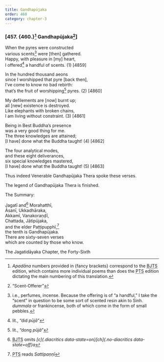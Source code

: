 ```yaml
---
title: Gandhapūjaka
order: 460
category: chapter-3
---
```


### \[457. {460.}[^1] Gandhapūjaka[^2]\]

When the pyres were constructed  
various scents[^3] were \[then\] gathered.  
Happy, with pleasure in \[my\] heart,  
I offered[^4] a handful of scents. (1) \[4859\]

In the hundred thousand aeons  
since I worshipped that pyre \[back then\],  
I’ve come to know no bad rebirth:  
that’s the fruit of worshipping[^5] pyres. (2) \[4860\]

My defilements are \[now\] burnt up;  
all \[new\] existence is destroyed.  
Like elephants with broken chains,  
I am living without constraint. (3) \[4861\]

Being in Best Buddha’s presence  
was a very good thing for me.  
The three knowledges are attained;  
\[I have\] done what the Buddha taught! (4) \[4862\]

The four analytical modes,  
and these eight deliverances,  
six special knowledges mastered,  
\[I have\] done what the Buddha taught! (5) \[4863\]

Thus indeed Venerable Gandhapūjaka Thera spoke these verses.

The legend of Gandhapūjaka Thera is finished.

The Summary:

Jagatī and[^6] Morahatthī,  
Āsanī, Ukkadhāraka,  
Akkamī, Vanakoraṇḍī,  
Chattada, Jātipūjaka,  
and the elder Paṭṭipupphī,[^7]  
the tenth is Gandhapūjaka.  
There are sixty-seven verses  
which are counted by those who know.

The Jagatidāyaka Chapter, the Forty-Sixth

[^1]: *Apadāna* numbers provided in {fancy brackets} correspond to the <abbr title="Buddha Jayanthi Tripitaka Series">BJTS</abbr> edition, which contains more individual poems than does the <abbr title="Pali Text Society">PTS</abbr> edition dictating the main numbering of this translation.

[^2]: “Scent-Offerer”

[^3]: i.e., perfumes, incense. Because the offering is of “a handful,” I take the “scent” in question to be some sort of scented resin akin to Sinh. *dummala* or frankincense, both of which come in the form of small pebbles.

[^4]: lit., “did *pūjā*”

[^5]: lit., “dong *pūjā*”

[^6]: <abbr title="Buddha Jayanthi Tripitaka Series">BJTS</abbr> omits *[c]{.diacritics data-state=on}[ch]{.no-diacritics data-state=off}a*

[^7]: <abbr title="Pali Text Society">PTS</abbr> reads *Sattipaṇṇī*
